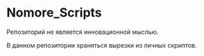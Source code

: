 # Nomore_Scripts

Репозиторий не является инновационной мыслью.

В данном репозитории храняться вырезки из личных скриптов.
